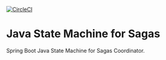 [![CircleCI](https://dl.circleci.com/status-badge/img/gh/ctavera/mssc-brewery-eureka/tree/master.svg?style=svg)](https://dl.circleci.com/status-badge/redirect/gh/ctavera/mssc-brewery-eureka/tree/master)
# Java State Machine for Sagas

Spring Boot Java State Machine for Sagas Coordinator.